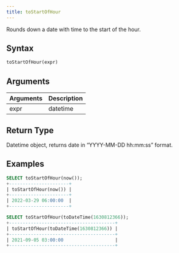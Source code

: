 ```yaml
---
title: toStartOfHour
---
```


Rounds down a date with time to the start of the hour.
## Syntax

```sql
toStartOfHour(expr)
```

## Arguments

| Arguments   | Description |
| ----------- | ----------- |
| expr | datetime |

## Return Type
Datetime object, returns date in “YYYY-MM-DD hh:mm:ss” format.

## Examples

```sql
SELECT toStartOfHour(now());
+----------------------+
| toStartOfHour(now()) |
+----------------------+
| 2022-03-29 06:00:00  |
+----------------------+

SELECT toStartOfHour(toDateTime(1630812366));
+---------------------------------------+
| toStartOfHour(toDateTime(1630812366)) |
+---------------------------------------+
| 2021-09-05 03:00:00                   |
+---------------------------------------+
```
